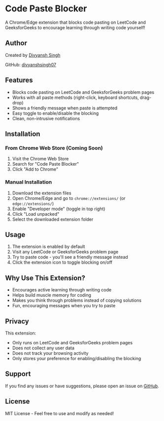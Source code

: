 # Code Paste Blocker

A Chrome/Edge extension that blocks code pasting on LeetCode and GeeksforGeeks to encourage learning through writing code yourself!

## Author

Created by [Divyansh Singh](https://www.linkedin.com/in/divyansh-singh-a33976255/)

GitHub: [divyanshsingh07](https://github.com/divyanshsingh07)

## Features

- Blocks code pasting on LeetCode and GeeksforGeeks problem pages
- Works with all paste methods (right-click, keyboard shortcuts, drag-drop)
- Shows a friendly message when paste is attempted
- Easy toggle to enable/disable the blocking
- Clean, non-intrusive notifications

## Installation

### From Chrome Web Store (Coming Soon)
1. Visit the Chrome Web Store
2. Search for "Code Paste Blocker"
3. Click "Add to Chrome"

### Manual Installation
1. Download the extension files
2. Open Chrome/Edge and go to `chrome://extensions/` (or `edge://extensions/`)
3. Enable "Developer mode" (toggle in top right)
4. Click "Load unpacked"
5. Select the downloaded extension folder

## Usage

1. The extension is enabled by default
2. Visit any LeetCode or GeeksforGeeks problem page
3. Try to paste code - you'll see a friendly message instead
4. Click the extension icon to toggle blocking on/off

## Why Use This Extension?

- Encourages active learning through writing code
- Helps build muscle memory for coding
- Makes you think through problems instead of copying solutions
- Fun, encouraging messages when you try to paste

## Privacy

This extension:
- Only runs on LeetCode and GeeksforGeeks problem pages
- Does not collect any user data
- Does not track your browsing activity
- Only stores your preference for enabling/disabling the blocking

## Support

If you find any issues or have suggestions, please open an issue on [GitHub](https://github.com/divyanshsingh07/code-paste-blocker).

## License

MIT License - Feel free to use and modify as needed! 
